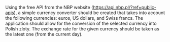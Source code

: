 Using the free API from the NBP website (https://api.nbp.pl/?ref=public-apis), a simple currency converter should be created that takes into account the following currencies: euros, US dollars, and Swiss francs. The application should allow for the conversion of the selected currency into Polish zloty. The exchange rate for the given currency should be taken as the latest one (from the current day).

